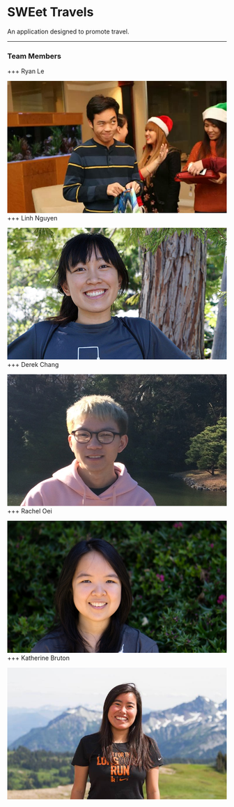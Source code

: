 # SWEet Travels

An application designed to promote travel.

---

### Team Members
+++
Ryan Le

![Ryan](frontend/src/img/about/ryan.jpeg)
+++
Linh Nguyen

![Linh](frontend/src/img/about/linh.jpg)
+++
Derek Chang

![Derek](frontend/src/img/about/derek.jpg)
+++
Rachel Oei

![Rachel](frontend/src/img/about/rachel.jpg)
+++
Katherine Bruton

![Katherine](frontend/src/img/about/katherine.jpg)




